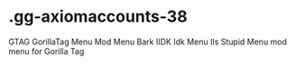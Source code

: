 # .gg-axiomaccounts-38
GTAG GorillaTag Menu Mod Menu Bark IIDK Idk Menu IIs Stupid Menu mod menu for Gorilla Tag
